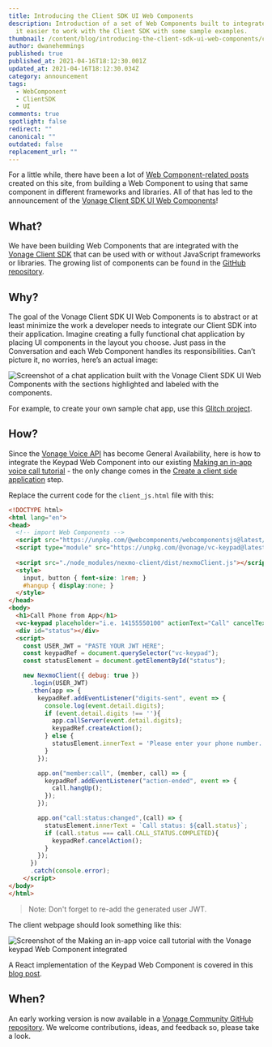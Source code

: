 ```yaml
---
title: Introducing the Client SDK UI Web Components
description: Introduction of a set of Web Components built to integrate and make
  it easier to work with the Client SDK with some sample examples.
thumbnail: /content/blog/introducing-the-client-sdk-ui-web-components/client-sdk-ui-web-components_1200x627.png
author: dwanehemmings
published: true
published_at: 2021-04-16T18:12:30.001Z
updated_at: 2021-04-16T18:12:30.034Z
category: announcement
tags:
  - WebComponent
  - ClientSDK
  - UI
comments: true
spotlight: false
redirect: ""
canonical: ""
outdated: false
replacement_url: ""
---
```

For a little while, there have been a lot of [Web Component-related posts](https://learn.vonage.com/authors/dwanehemmings/) created on this site, from building a Web Component to using that same component in different frameworks and libraries. All of that has led to the announcement of the [Vonage Client SDK UI Web Components](https://github.com/nexmo-community/clientsdk-ui-js)!

## What?

We have been building Web Components that are integrated with the [Vonage Client SDK](https://developer.nexmo.com/client-sdk/overview) that can be used with or without JavaScript frameworks or libraries. The growing list of components can be found in the [GitHub repository](https://github.com/nexmo-community/clientsdk-ui-js).

## Why?

The goal of the Vonage Client SDK UI Web Components is to abstract or at least minimize the work a developer needs to integrate our Client SDK into their application. Imagine creating a fully functional chat application by placing UI components in the layout you choose. Just pass in the Conversation and each Web Component handles its responsibilities. Can’t picture it, no worries, here’s an actual image:

![Screenshot of a chat application built with the Vonage Client SDK UI Web Components with the sections highlighted and labeled with the components.](/content/blog/introducing-the-client-sdk-ui-web-components/wc-chat-layout-highlight.jpg "Sample Chat Application built with the Vonage Client SDK UI Web Components")

For example, to create your own sample chat app, use this [Glitch project](https://glitch.com/edit/#!/remix/boggy-luminous-fish?path=README.md).

## How?

Since the [Vonage Voice API](https://developer.nexmo.com/voice/voice-api/overview) has become General Availability, here is how to integrate the Keypad Web Component into our existing [Making an in-app voice call tutorial](https://developer.nexmo.com/client-sdk/tutorials/app-to-phone/introduction/javascript) - the only change comes in the [Create a client side application](https://developer.nexmo.com/client-sdk/tutorials/app-to-phone/client-sdk/app-to-phone/main-screen/javascript) step. 

Replace the current code for the `client_js.html` file with this:

```html
<!DOCTYPE html>
<html lang="en">
<head>
  <!-- import Web Components -->
  <script src="https://unpkg.com/@webcomponents/webcomponentsjs@latest/webcomponents-loader.js"></script>
  <script type="module" src="https://unpkg.com/@vonage/vc-keypad@latest/vc-keypad.js?module"></script>
  
  <script src="./node_modules/nexmo-client/dist/nexmoClient.js"></script>
  <style>
    input, button { font-size: 1rem; }
    #hangup { display:none; }
  </style>
</head>
<body>
  <h1>Call Phone from App</h1>
  <vc-keypad placeholder="i.e. 14155550100" actionText="Call" cancelText="Hang up"></vc-keypad>
  <div id="status"></div>
  <script>
    const USER_JWT = "PASTE YOUR JWT HERE";
    const keypadRef = document.querySelector("vc-keypad");
    const statusElement = document.getElementById("status");

    new NexmoClient({ debug: true })
      .login(USER_JWT)
      .then(app => {
        keypadRef.addEventListener("digits-sent", event => {
          console.log(event.detail.digits);
          if (event.detail.digits !== ''){
            app.callServer(event.detail.digits);
            keypadRef.createAction();
          } else {
            statusElement.innerText = 'Please enter your phone number.';
          }
        });

        app.on("member:call", (member, call) => {
          keypadRef.addEventListener("action-ended", event => {
            call.hangUp();
          });
        });

        app.on("call:status:changed",(call) => {
          statusElement.innerText = `Call status: ${call.status}`;
          if (call.status === call.CALL_STATUS.COMPLETED){
            keypadRef.cancelAction();
          }
        });
      })
      .catch(console.error);
    </script>
</body>
</html>
```

> Note: Don't forget to re-add the generated user JWT.

The client webpage should look something like this:

![Screenshot of the Making an in-app voice call tutorial with the Vonage keypad Web Component integrated](/content/blog/introducing-the-client-sdk-ui-web-components/app-to-phone-with-keypad.jpg "Using the Vonage keypad Web Component in the Making an in-app voice call tutorial")

A React implementation of the Keypad Web Component is covered in this [blog post](https://learn.vonage.com/blog/2020/10/07/using-web-components-in-a-react-application-dr/).

## When?

An early working version is now available in a [Vonage Community GitHub repository](https://github.com/nexmo-community/clientsdk-ui-js). We welcome contributions, ideas, and feedback so, please take a look.